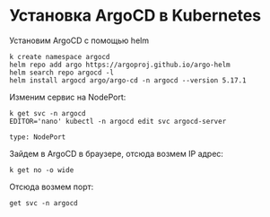 # Установка ArgoCD в Kubernetes
Установим ArgoCD с помощью helm
```
k create namespace argocd
helm repo add argo https://argoproj.github.io/argo-helm
helm search repo argocd -l
helm install argocd argo/argo-cd -n argocd --version 5.17.1
```
Изменим сервис на NodePort:
```
k get svc -n argocd
EDITOR='nano' kubectl -n argocd edit svc argocd-server
```
```
type: NodePort
```

Зайдем в ArgoCD  в браузере, отсюда возмем IP адрес:
```
k get no -o wide
```

Отсюда возмем порт:
```
get svc -n argocd
```